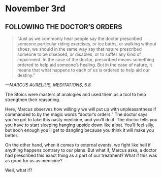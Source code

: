# November 3rd
## FOLLOWING THE DOCTOR’S ORDERS

> “Just as we commonly hear people say the doctor prescribed someone particular riding exercises, or ice baths, or walking without shoes, we should in the same way say that nature prescribed someone to be diseased, or disabled, or to suffer any kind of impairment. In the case of the doctor, prescribed means something ordered to help aid someone’s healing. But in the case of nature, it means that what happens to each of us is ordered to help aid our destiny.”

*—MARCUS AURELIUS, MEDITATIONS, 5.8.*

The Stoics were masters at analogies and used them as a tool to help strengthen their reasoning.

Here, Marcus observes how willingly we will put up with unpleasantness if commanded to by the magic words “doctor’s orders.” The doctor says you’ve got to take this nasty medicine, and you’ll do it. The doctor tells you you have to start sleeping hanging upside down like a bat. You’ll feel silly, but soon enough you’ll get to dangling because you think it will make you better.

On the other hand, when it comes to external events, we fight like hell if anything happens contrary to our plans. But what if, Marcus asks, a doctor had prescribed this exact thing as a part of our treatment? What if this was as good for us as medicine?

Well, what if?

